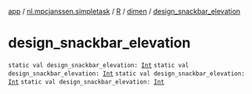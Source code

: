 [app](../../../index.md) / [nl.mpcjanssen.simpletask](../../index.md) / [R](../index.md) / [dimen](index.md) / [design_snackbar_elevation](.)

# design_snackbar_elevation

`static val design_snackbar_elevation: `[`Int`](https://kotlinlang.org/api/latest/jvm/stdlib/kotlin/-int/index.html)
`static val design_snackbar_elevation: `[`Int`](https://kotlinlang.org/api/latest/jvm/stdlib/kotlin/-int/index.html)
`static val design_snackbar_elevation: `[`Int`](https://kotlinlang.org/api/latest/jvm/stdlib/kotlin/-int/index.html)
`static val design_snackbar_elevation: `[`Int`](https://kotlinlang.org/api/latest/jvm/stdlib/kotlin/-int/index.html)